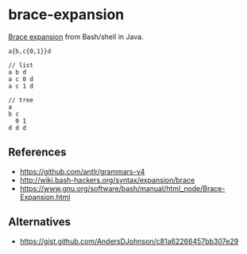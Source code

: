 # brace-expansion
[Brace expansion] from Bash/shell in Java.

```
a{b,c{0,1}}d

// list
a b d
a c 0 d
a c 1 d

// tree
a
b c
  0 1
d d d
```

## References

* https://github.com/antlr/grammars-v4
* http://wiki.bash-hackers.org/syntax/expansion/brace
* https://www.gnu.org/software/bash/manual/html_node/Brace-Expansion.html

## Alternatives

* https://gist.github.com/AndersDJohnson/c81a62266457bb307e29

[brace expansion]: https://www.gnu.org/software/bash/manual/html_node/Brace-Expansion.html

